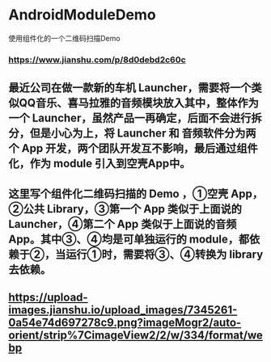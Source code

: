 # AndroidModuleDemo
使用组件化的一个二维码扫描Demo
### https://www.jianshu.com/p/8d0debd2c60c

## 最近公司在做一款新的车机 Launcher，需要将一个类似QQ音乐、喜马拉雅的音频模块放入其中，整体作为一个 Launcher，虽然产品一再确定，后面不会进行拆分，但是小心为上，将 Launcher 和 音频软件分为两个 App 开发，两个团队开发互不影响，最后通过组件化，作为 module 引入到空壳App中。

## 这里写个组件化二维码扫描的 Demo ，①空壳 App，②公共 Library，③第一个 App 类似于上面说的 Launcher，④第二个 App 类似于上面说的音频 App。其中③、④均是可单独运行的 module，都依赖于②，当运行①时，需要将③、④转换为 library 去依赖。

## https://upload-images.jianshu.io/upload_images/7345261-0a54e74d697278c9.png?imageMogr2/auto-orient/strip%7CimageView2/2/w/334/format/webp
